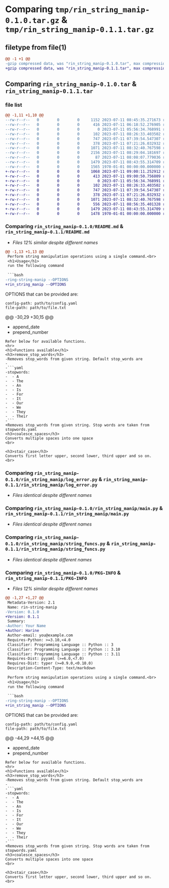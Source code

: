 # Comparing `tmp/rin_string_manip-0.1.0.tar.gz` & `tmp/rin_string_manip-0.1.1.tar.gz`

## filetype from file(1)

```diff
@@ -1 +1 @@
-gzip compressed data, was "rin_string_manip-0.1.0.tar", max compression
+gzip compressed data, was "rin_string_manip-0.1.1.tar", max compression
```

## Comparing `rin_string_manip-0.1.0.tar` & `rin_string_manip-0.1.1.tar`

### file list

```diff
@@ -1,11 +1,10 @@
--rw-r--r--   0        0        0     1152 2023-07-11 08:45:35.271673 rin_string_manip-0.1.0/README.md
--rw-r--r--   0        0        0      416 2023-07-11 06:18:52.276905 rin_string_manip-0.1.0/pyproject.toml
--rw-r--r--   0        0        0        0 2023-07-11 05:56:34.768991 rin_string_manip-0.1.0/rin_string_manip/__init__.py
--rw-r--r--   0        0        0      102 2023-07-11 08:26:33.403502 rin_string_manip-0.1.0/rin_string_manip/config.yaml
--rw-r--r--   0        0        0      747 2023-07-11 07:39:54.547307 rin_string_manip-0.1.0/rin_string_manip/log_error.py
--rw-r--r--   0        0        0      378 2023-07-11 07:21:26.032932 rin_string_manip-0.1.0/rin_string_manip/logging.yaml
--rw-r--r--   0        0        0     1071 2023-07-11 08:32:40.767598 rin_string_manip-0.1.0/rin_string_manip/main.py
--rw-r--r--   0        0        0     2156 2023-07-11 08:29:04.181697 rin_string_manip-0.1.0/rin_string_manip/main_old.py
--rw-r--r--   0        0        0       87 2023-07-11 08:08:07.779036 rin_string_manip-0.1.0/rin_string_manip/stopwords.yaml
--rw-r--r--   0        0        0     1479 2023-07-11 08:43:55.314709 rin_string_manip-0.1.0/rin_string_manip/string_funcs.py
--rw-r--r--   0        0        0     1565 1970-01-01 00:00:00.000000 rin_string_manip-0.1.0/PKG-INFO
+-rw-r--r--   0        0        0     1068 2023-07-11 09:00:11.252912 rin_string_manip-0.1.1/README.md
+-rw-r--r--   0        0        0      413 2023-07-11 09:00:50.756809 rin_string_manip-0.1.1/pyproject.toml
+-rw-r--r--   0        0        0        0 2023-07-11 05:56:34.768991 rin_string_manip-0.1.1/rin_string_manip/__init__.py
+-rw-r--r--   0        0        0      102 2023-07-11 08:26:33.403502 rin_string_manip-0.1.1/rin_string_manip/config.yaml
+-rw-r--r--   0        0        0      747 2023-07-11 07:39:54.547307 rin_string_manip-0.1.1/rin_string_manip/log_error.py
+-rw-r--r--   0        0        0      378 2023-07-11 07:21:26.032932 rin_string_manip-0.1.1/rin_string_manip/logging.yaml
+-rw-r--r--   0        0        0     1071 2023-07-11 08:32:40.767598 rin_string_manip-0.1.1/rin_string_manip/main.py
+-rw-r--r--   0        0        0      556 2023-07-11 08:56:35.401328 rin_string_manip-0.1.1/rin_string_manip/stopwords.yaml
+-rw-r--r--   0        0        0     1479 2023-07-11 08:43:55.314709 rin_string_manip-0.1.1/rin_string_manip/string_funcs.py
+-rw-r--r--   0        0        0     1478 1970-01-01 00:00:00.000000 rin_string_manip-0.1.1/PKG-INFO
```

### Comparing `rin_string_manip-0.1.0/README.md` & `rin_string_manip-0.1.1/README.md`

 * *Files 12% similar despite different names*

```diff
@@ -1,13 +1,13 @@
 Perform string manipulation operations using a single command.<br>
 <h1>Usage</h1>
 run the following command
 
 ```bash
-ring-string-manip --OPTIONS
+rin_string_manip --OPTIONS
 ```
 OPTIONS that can be provided are:
 
 ```commandline
 config-path: path/to/config.yaml
 file-path: path/to/file.txt
 ```
@@ -30,29 +30,15 @@
   - append_date
   - prepend_number
 ```
 Refer below for available functions.
 <hr>
 <h1>Functions available</h1>
 <h3>remove_stop_words</h3>
-Removes stop_words from given string. Default stop_words are
-
-```yaml
-stopwords:
-  - A
-  - The
-  - An
-  - Is
-  - For
-  - It
-  - Our
-  - We
-  - They
-  - Their
-```
+Removes stop_words from given string. Stop words are taken from stopwords.yaml
 <h3>coalesce_spaces</h3>
 Converts multiple spaces into one space
 <br>
 
 <h3>stair_case</h3>
 Converts first letter upper, second lower, third upper and so on.
 <br>
```

### Comparing `rin_string_manip-0.1.0/rin_string_manip/log_error.py` & `rin_string_manip-0.1.1/rin_string_manip/log_error.py`

 * *Files identical despite different names*

### Comparing `rin_string_manip-0.1.0/rin_string_manip/main.py` & `rin_string_manip-0.1.1/rin_string_manip/main.py`

 * *Files identical despite different names*

### Comparing `rin_string_manip-0.1.0/rin_string_manip/string_funcs.py` & `rin_string_manip-0.1.1/rin_string_manip/string_funcs.py`

 * *Files identical despite different names*

### Comparing `rin_string_manip-0.1.0/PKG-INFO` & `rin_string_manip-0.1.1/PKG-INFO`

 * *Files 12% similar despite different names*

```diff
@@ -1,27 +1,27 @@
 Metadata-Version: 2.1
 Name: rin-string-manip
-Version: 0.1.0
+Version: 0.1.1
 Summary: 
-Author: Your Name
+Author: Harine
 Author-email: you@example.com
 Requires-Python: >=3.10,<4.0
 Classifier: Programming Language :: Python :: 3
 Classifier: Programming Language :: Python :: 3.10
 Classifier: Programming Language :: Python :: 3.11
 Requires-Dist: pyyaml (>=6.0,<7.0)
 Requires-Dist: typer (>=0.9.0,<0.10.0)
 Description-Content-Type: text/markdown
 
 Perform string manipulation operations using a single command.<br>
 <h1>Usage</h1>
 run the following command
 
 ```bash
-ring-string-manip --OPTIONS
+rin_string_manip --OPTIONS
 ```
 OPTIONS that can be provided are:
 
 ```commandline
 config-path: path/to/config.yaml
 file-path: path/to/file.txt
 ```
@@ -44,29 +44,15 @@
   - append_date
   - prepend_number
 ```
 Refer below for available functions.
 <hr>
 <h1>Functions available</h1>
 <h3>remove_stop_words</h3>
-Removes stop_words from given string. Default stop_words are
-
-```yaml
-stopwords:
-  - A
-  - The
-  - An
-  - Is
-  - For
-  - It
-  - Our
-  - We
-  - They
-  - Their
-```
+Removes stop_words from given string. Stop words are taken from stopwords.yaml
 <h3>coalesce_spaces</h3>
 Converts multiple spaces into one space
 <br>
 
 <h3>stair_case</h3>
 Converts first letter upper, second lower, third upper and so on.
 <br>
```

